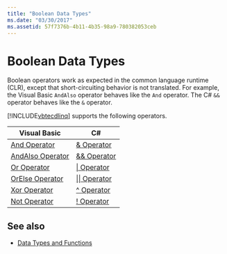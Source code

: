 ```yaml
---
title: "Boolean Data Types"
ms.date: "03/30/2017"
ms.assetid: 57f7376b-4b11-4b35-98a9-780382053ceb
---
```

# Boolean Data Types
Boolean operators work as expected in the common language runtime (CLR), except that short-circuiting behavior is not translated. For example, the Visual Basic `AndAlso` operator behaves like the `And` operator. The C# `&&` operator behaves like the `&` operator.  
  
 [!INCLUDE[vbtecdlinq](../../../../../../includes/vbtecdlinq-md.md)] supports the following operators.  
  
|Visual Basic|C#|  
|------------------|---------|  
|[And Operator](~/docs/visual-basic/language-reference/operators/and-operator.md)|[& Operator](~/docs/csharp/language-reference/operators/boolean-logical-operators.md#logical-and-operator-)|  
|[AndAlso Operator](~/docs/visual-basic/language-reference/operators/andalso-operator.md)|[&& Operator](~/docs/csharp/language-reference/operators/boolean-logical-operators.md#conditional-logical-and-operator-)|  
|[Or Operator](~/docs/visual-basic/language-reference/operators/or-operator.md)|[&#124; Operator](~/docs/csharp/language-reference/operators/boolean-logical-operators.md#logical-or-operator-)|  
|[OrElse Operator](~/docs/visual-basic/language-reference/operators/orelse-operator.md)|[&#124;&#124; Operator](~/docs/csharp/language-reference/operators/boolean-logical-operators.md#conditional-logical-or-operator-)|  
|[Xor Operator](~/docs/visual-basic/language-reference/operators/xor-operator.md)|[^ Operator](~/docs/csharp/language-reference/operators/boolean-logical-operators.md#logical-exclusive-or-operator-)|  
|[Not Operator](~/docs/visual-basic/language-reference/operators/not-operator.md)|[\! Operator](~/docs/csharp/language-reference/operators/boolean-logical-operators.md#logical-negation-operator-)|  
  
## See also

- [Data Types and Functions](../../../../../../docs/framework/data/adonet/sql/linq/data-types-and-functions.md)
